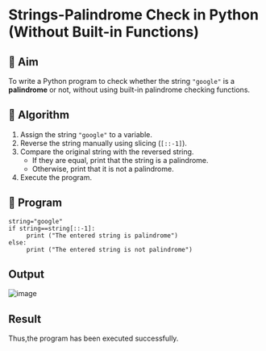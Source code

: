 # Strings-Palindrome Check in Python (Without Built-in Functions)

## 🎯 Aim
To write a Python program to check whether the string `"google"` is a **palindrome** or not, without using built-in palindrome checking functions.

## 🧠 Algorithm
1. Assign the string `"google"` to a variable.
2. Reverse the string manually using slicing (`[::-1]`).
3. Compare the original string with the reversed string.
   - If they are equal, print that the string is a palindrome.
   - Otherwise, print that it is not a palindrome.
4. Execute the program.

## 🧾 Program
```
string="google"
if string==string[::-1]:
     print ("The entered string is palindrome") 
else:
     print ("The entered string is not palindrome")
```

## Output
![image](https://github.com/user-attachments/assets/7358200b-aae9-42a6-b2be-152ebb3b9bda)


## Result
Thus,the program has been executed successfully.

